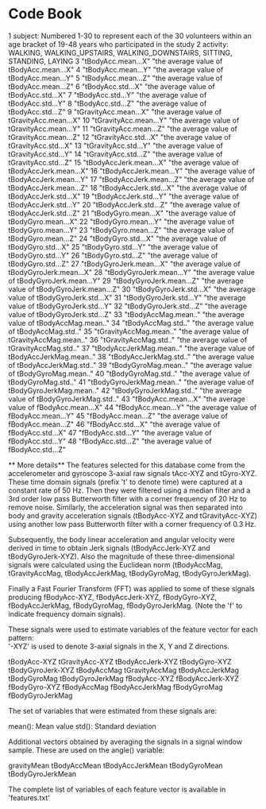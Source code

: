 # Code Book 

1 subject: Numbered 1-30 to represent each of the 30 volunteers within an age bracket of 19-48 years who participated in the study
2 activity: WALKING, WALKING_UPSTAIRS, WALKING_DOWNSTAIRS, SITTING, STANDING, LAYING
3 "tBodyAcc.mean...X" "the average value of tBodyAcc.mean...X"
4 "tBodyAcc.mean...Y" "the average value of tBodyAcc.mean...Y"
5 "tBodyAcc.mean...Z" "the average value of tBodyAcc.mean...Z"
6 "tBodyAcc.std...X" "the average value of tBodyAcc.std...X"
7 "tBodyAcc.std...Y" "the average value of tBodyAcc.std...Y"
8 "tBodyAcc.std...Z" "the average value of tBodyAcc.std...Z"
9 "tGravityAcc.mean...X" "the average value of tGravityAcc.mean...X"
10 "tGravityAcc.mean...Y" "the average value of tGravityAcc.mean...Y"
11 "tGravityAcc.mean...Z" "the average value of tGravityAcc.mean...Z"
12 "tGravityAcc.std...X" "the average value of tGravityAcc.std...X"
13 "tGravityAcc.std...Y" "the average value of tGravityAcc.std...Y"
14 "tGravityAcc.std...Z" "the average value of tGravityAcc.std...Z"
15 "tBodyAccJerk.mean...X" "the average value of tBodyAccJerk.mean...X"
16 "tBodyAccJerk.mean...Y" "the average value of tBodyAccJerk.mean...Y"
17 "tBodyAccJerk.mean...Z" "the average value of tBodyAccJerk.mean...Z"
18 "tBodyAccJerk.std...X" "the average value of tBodyAccJerk.std...X"
19 "tBodyAccJerk.std...Y" "the average value of tBodyAccJerk.std...Y"
20 "tBodyAccJerk.std...Z" "the average value of tBodyAccJerk.std...Z"
21 "tBodyGyro.mean...X" "the average value of tBodyGyro.mean...X"
22 "tBodyGyro.mean...Y" "the average value of tBodyGyro.mean...Y"
23 "tBodyGyro.mean...Z" "the average value of tBodyGyro.mean...Z"
24 "tBodyGyro.std...X" "the average value of tBodyGyro.std...X"
25 "tBodyGyro.std...Y" "the average value of tBodyGyro.std...Y"
26 "tBodyGyro.std...Z" "the average value of tBodyGyro.std...Z"
27 "tBodyGyroJerk.mean...X" "the average value of tBodyGyroJerk.mean...X"
28 "tBodyGyroJerk.mean...Y" "the average value of tBodyGyroJerk.mean...Y"
29 "tBodyGyroJerk.mean...Z" "the average value of tBodyGyroJerk.mean...Z"
30 "tBodyGyroJerk.std...X" "the average value of tBodyGyroJerk.std...X"
31 "tBodyGyroJerk.std...Y" "the average value of tBodyGyroJerk.std...Y"
32 "tBodyGyroJerk.std...Z" "the average value of tBodyGyroJerk.std...Z"
33 "tBodyAccMag.mean.." "the average value of tBodyAccMag.mean.."
34 "tBodyAccMag.std.." "the average value of tBodyAccMag.std.."
35 "tGravityAccMag.mean.." "the average value of tGravityAccMag.mean.."
36 "tGravityAccMag.std.." "the average value of tGravityAccMag.std.."
37 "tBodyAccJerkMag.mean.." "the average value of tBodyAccJerkMag.mean.."
38 "tBodyAccJerkMag.std.." "the average value of tBodyAccJerkMag.std.."
39 "tBodyGyroMag.mean.." "the average value of tBodyGyroMag.mean.."
40 "tBodyGyroMag.std.." "the average value of tBodyGyroMag.std.."
41 "tBodyGyroJerkMag.mean.." "the average value of tBodyGyroJerkMag.mean.."
42 "tBodyGyroJerkMag.std.." "the average value of tBodyGyroJerkMag.std.."
43 "fBodyAcc.mean...X" "the average value of fBodyAcc.mean...X"
44 "fBodyAcc.mean...Y" "the average value of fBodyAcc.mean...Y"
45 "fBodyAcc.mean...Z" "the average value of fBodyAcc.mean...Z"
46 "fBodyAcc.std...X" "the average value of fBodyAcc.std...X"
47 "fBodyAcc.std...Y" "the average value of fBodyAcc.std...Y"
48 "fBodyAcc.std...Z" "the average value of fBodyAcc.std...Z"


** More details**
The features selected for this database come from the accelerometer and gyroscope 3-axial raw signals tAcc-XYZ and tGyro-XYZ.
These time domain signals (prefix 't' to denote time) were captured at a constant rate of 50 Hz. Then they were filtered
using a median filter and a 3rd order low pass Butterworth filter with a corner frequency of 20 Hz to remove noise. 
Similarly, the acceleration signal was then separated into body and gravity acceleration signals 
(tBodyAcc-XYZ and tGravityAcc-XYZ) using another low pass Butterworth filter with a corner frequency of 0.3 Hz. 

Subsequently, the body linear acceleration and angular velocity were derived in time to obtain Jerk signals (tBodyAccJerk-XYZ and tBodyGyroJerk-XYZ). Also the magnitude of these three-dimensional signals were calculated using the Euclidean norm (tBodyAccMag, tGravityAccMag, tBodyAccJerkMag, tBodyGyroMag, tBodyGyroJerkMag). 

Finally a Fast Fourier Transform (FFT) was applied to some of these signals producing fBodyAcc-XYZ, fBodyAccJerk-XYZ, fBodyGyro-XYZ, fBodyAccJerkMag, fBodyGyroMag, fBodyGyroJerkMag. (Note the 'f' to indicate frequency domain signals). 

These signals were used to estimate variables of the feature vector for each pattern:  
'-XYZ' is used to denote 3-axial signals in the X, Y and Z directions.

tBodyAcc-XYZ
tGravityAcc-XYZ
tBodyAccJerk-XYZ
tBodyGyro-XYZ
tBodyGyroJerk-XYZ
tBodyAccMag
tGravityAccMag
tBodyAccJerkMag
tBodyGyroMag
tBodyGyroJerkMag
fBodyAcc-XYZ
fBodyAccJerk-XYZ
fBodyGyro-XYZ
fBodyAccMag
fBodyAccJerkMag
fBodyGyroMag
fBodyGyroJerkMag

The set of variables that were estimated from these signals are: 

mean(): Mean value
std(): Standard deviation


Additional vectors obtained by averaging the signals in a signal window sample. These are used on the angle() variable:

gravityMean
tBodyAccMean
tBodyAccJerkMean
tBodyGyroMean
tBodyGyroJerkMean

The complete list of variables of each feature vector is available in 'features.txt'
